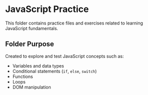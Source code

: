# JavaScript Practice

This folder contains practice files and exercises related to learning JavaScript fundamentals.

## Folder Purpose

Created to explore and test JavaScript concepts such as:
- Variables and data types
- Conditional statements (`if`, `else`, `switch`)
- Functions
- Loops
- DOM manipulation 



